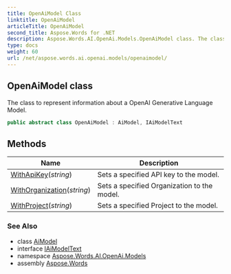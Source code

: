 ```yaml
---
title: OpenAiModel Class
linktitle: OpenAiModel
articleTitle: OpenAiModel
second_title: Aspose.Words for .NET
description: Aspose.Words.AI.OpenAi.Models.OpenAiModel class. The class to represent information about a OpenAI Generative Language Model in C#.
type: docs
weight: 60
url: /net/aspose.words.ai.openai.models/openaimodel/
---
```

## OpenAiModel class

The class to represent information about a OpenAI Generative Language Model.

```csharp
public abstract class OpenAiModel : AiModel, IAiModelText
```

## Methods

| Name | Description |
| --- | --- |
| [WithApiKey](../../aspose.words.ai/aimodel/withapikey/)(*string*) | Sets a specified API key to the model. |
| [WithOrganization](../../aspose.words.ai.openai.models/openaimodel/withorganization/)(*string*) | Sets a specified Organization to the model. |
| [WithProject](../../aspose.words.ai.openai.models/openaimodel/withproject/)(*string*) | Sets a specified Project to the model. |

### See Also

* class [AiModel](../../aspose.words.ai/aimodel/)
* interface [IAiModelText](../../aspose.words.ai/iaimodeltext/)
* namespace [Aspose.Words.AI.OpenAi.Models](../../aspose.words.ai.openai.models/)
* assembly [Aspose.Words](../../)
